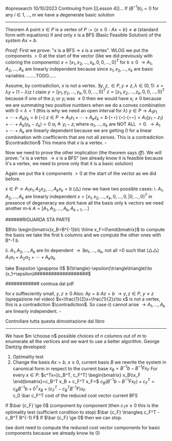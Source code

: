 #opresearch 
10/10/2023
Continuing from [[Lesson 4]]...
If $(B^{-1}b)_i=0$ for any $i\in 1,\dots,m$ we have a degenerate basic solution 

---

Theorem A point $x\in P$ is a vertex of $P:= \{ x\ge0 : Ax=b \} \ne \emptyset$ (standard form with equations)
if and only $x$ is a BFS (Basic Feasible Solution) of the system $Ax=b$.

_Proof_:
First we prove: "$x$ is a BFS $\to$ $x$ is a vertex".
WLOG we put the components $> 0$ at the start of the vector (like we did previously with coloring the components) $x=[x_1,x_2,\dots,x_k,0,0,\dots,0]^T$ for $k\ge0$
$\to A_1,A_2,\dots,A_k$ are linearly independent because since $x_1,x_2,\dots,x_k$ are basic variables ........TODO......

Assume, by contradiction, $x$ is not a vertex. $\exists y,z, \in P, y\ne z, \lambda \in (0,1): \ x=\lambda y+(1-\lambda)z$ 
I claim
$y=[y_1,y_2,\dots,y_k,0,0,\dots,0]^T$
$z=[z_1,z_2,\dots,z_k,0,0,\dots,0]^T$
because if one of the $z_i$ or $y_i$ was $\ne 0$ then we would have $x_i \ne 0$ because we are summating two positive numbers when we do a convex combination with $0<\lambda<1$ (this is why we need an open interval for $\lambda$)
$y\in P\to A_1 y_1+\dotsi+A_k y_k = b$ $(\star)$
$z\in P\to A_1 z_1+\dotsi+A_k z_k = b$ $(\star\star)$
$(\star)$-$(\star\star)=A_1(y_1-z_1)+\dotsi+A_k(y_k-z_k)=0$
$\alpha_i\triangleq y_i-z_i$
where $\alpha_1,\dots,\alpha_k$ are NOT ALL $=0$.
$\to A_1+\dotsi+A_k$  are linearly dependent because we are getting 0 for a linear combination with coefficients that are not all zeroes.
This is a contradiction $\contradiction$
This means that $x$ is a vertex. $\square$

Now we need to prove the other implication (the theorem says _iff_).
We will prove: "$x$ is a vertex $\to x$ is a BFS" (we already know it is feasible because it's a vertex, we need to prove only that it is a basic solution) 

Again we put the $k$ components $>0$ at the start of the vector as we did before.

$x\in P \to A_1 x_1,A_2 x_2,\dots,A_k x_k=b$ $(\triangle)$
now we have two possible cases:
i. $A_1,A_2,\dots,A_k$ are linearly independent 
$x=[x_1,x_2,\dots,x_k,0,\dots,0,|0,\dots,0]^T$ 
in presence of degeneracy we dont have all the basis only k vectors we need another m-k
$A=[A_1,A_2,\dots,A_k,A_{k+1},\dots]$

######RIGUARDA STA PARTE

$B\to \begin{bmatrix}x_B=B^{-1}b\\ \hline x_F=0\end{bmatrix}$
to compute the basis we take the first k columns and we compute the other ones with B^-1 b

ii. $A_1,A_2,\dots,A_k$ are lin dependent
$\to \exists \alpha_1,\dots,\alpha_k$, not all =0 such that 
$(\triangle\triangle)$ $A_1 \alpha_1 + A_2 \alpha_2 +\dotsi +A_k \alpha_k$

take $\epsilon \geapprox 0$
$(\triangle)-\epsilon(\triangle\triangle)\to (x_1+\epsilon)###################$

############ contnua dal pdf

for $\epsilon$ suffieciently small, $y,z \ge 0$
Also:
$Ay=b$
$Az=b$
$\to y,z \in P,\ y\ne z$ (spiegazione nel video)
$x=\frac{1}{2}x+\frac{1}{2}z\to x$ is not a vertex, this is a contradiction $\contradiction$.
So case ii) cannot arise $\to A_1,\dots,A_k$ are linearly independent. $\square$

Controllare tutta questa dimostrazione dal libro

---
We have $m \choose n$ possible choices of $n$ columns out of $m$ to enumerate all the vertices
and we want to use a better algorithm.
George Dantzig developed:
1. Optimality test
2. Change the basis
$Ax=b,\ x\ge 0$, current basis $B$ we rewrite the system in canonical form in respect to the current base
$x_B=B^{-1}b-B^{-1} F x_F$
For every $x\in P:$
$c^Tx=[c_B^T, c_F^T] \begin{bmatrix} x_B\\x_F \end{bmatrix}=c_B^T x_B + c_F^T x_F=$
$c_B(B^{-1}b-B^{-1} F x_F)+c_F^T=c_B B^{-1}b + 0^T x_B + (c_F^T -c_B^T B^{-1} F) x_F$  
												c_0              \bar c_F^T
												cost of the      reduced cost vector
												current BFS


If $\bar {c_F} \ge 0$ (component by component )then $c_T x \ge 0$
this is the optimality test (sufficient condition to stop)
$\bar {c_F} \triangleq c_F^T -c_B^T B^{-1} F$
If $\bar {c_F} \ge 0$ then we can stop.

(we dont need to compute the reduced cost vector components for basic components because we already know its 0)